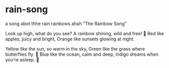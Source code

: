 # rain-song
a song abot thhe rain
 rainbows ahah
 "The Rainbow Song"

Look up high, what do you see?
A rainbow shining, wild and free! 🌈
Red like apples, juicy and bright,
Orange like sunsets glowing at night.

Yellow like the sun, so warm in the sky,
Green like the grass where butterflies fly. 🦋
Blue like the ocean, calm and deep,
Indigo dreams when you're asleep. 🌌
